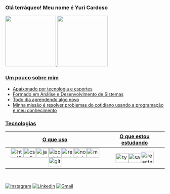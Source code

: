 ### Olá terráqueo! Meu nome é Yuri Cardoso
<div>
<a href="https://github.com/lllYuriCardoso">
<img height="160em" src="https://github-readme-stats.vercel.app/api?username=lllYuriCardoso&show_icons=true&theme=dark&include_all_commits=true&count_private=true"/>
<img height="160em" src="https://github-readme-stats.vercel.app/api/top-langs/?username=lllYuriCardoso&layout=compact&langs_count=8&theme=dark"/>
</div>

 
<!--!
[lllYuriCardoso](https://github-readme-stats.vercel.app/api?username=lllYuriCardoso&show_icons=true&theme=dark)
[![lllYuriCardoso](https://github-readme-stats.vercel.app/api/top-langs/?username=lllYuriCardoso&layout=compact&theme=dark)](https://github.com/lllYuriCardoso/github-readme-stats)
<img height="99%" width="450" src="https://github-readme-stats.vercel.app/api/top-langs/?username=lllYuriCardoso&layout=compact&langs_count=7&theme=dark"/>
-->


### Um pouco sobre mim
- Apaixonado por tecnologia e esportes
- Formado em Análise e Desenvolvimento de Sistemas
- Todo dia aprendendo algo novo
- Minha missão é resolver problemas do cotidiano usando a programação e meu conhecimento
 

 ### Tecnologias
 O que uso | O que estou estudando
 :-----------------: | :-------------------:
<img aling="center" alt="html5" height="30" width="40" src="https://cdn.jsdelivr.net/gh/devicons/devicon/icons/html5/html5-plain.svg"><img aling="center" alt="css3" height="30" width="40" src="https://cdn.jsdelivr.net/gh/devicons/devicon/icons/css3/css3-plain.svg"><img aling="center" alt="javascript" height="30" width="40" src="https://cdn.jsdelivr.net/gh/devicons/devicon/icons/javascript/javascript-original.svg"><img aling="center" alt="bootstrap" height="30" width="40" src="https://cdn.jsdelivr.net/gh/devicons/devicon/icons/bootstrap/bootstrap-plain.svg"><img aling="center" alt="react" height="30" width="40" src="https://cdn.jsdelivr.net/gh/devicons/devicon/icons/react/react-original.svg"><img aling="center" alt="node.js" height="30" width="40" src="https://cdn.jsdelivr.net/gh/devicons/devicon/icons/nodejs/nodejs-plain.svg"><img aling="center" alt="mongodb" height="30" width="40" src="https://cdn.jsdelivr.net/gh/devicons/devicon/icons/mongodb/mongodb-original.svg"><img aling="center" alt="git" height="30" width="40" src="https://cdn.jsdelivr.net/gh/devicons/devicon/icons/git/git-plain.svg"> | <img aling="center" alt="typescript" height="30" width="40" src="https://cdn.jsdelivr.net/gh/devicons/devicon/icons/typescript/typescript-plain.svg"><img aling="center" alt="saas" height="30" width="40" src="https://cdn.jsdelivr.net/gh/devicons/devicon/icons/sass/sass-original.svg"><img aling="center" alt="reactnative" height="35" width="40" src="https://img.icons8.com/nolan/256/react-native.png">

 
<!--
#### Tecnologias que eu uso
<div style="display: inline_block; float:"><br/>
    <img aling="center" alt="html5" height="30" width="40" src="https://cdn.jsdelivr.net/gh/devicons/devicon/icons/html5/html5-plain.svg">
    <img aling="center" alt="css3" height="30" width="40" src="https://cdn.jsdelivr.net/gh/devicons/devicon/icons/css3/css3-plain.svg">
    <img aling="center" alt="javascript" height="30" width="40" src="https://cdn.jsdelivr.net/gh/devicons/devicon/icons/javascript/javascript-original.svg">
    <img aling="center" alt="react" height="30" width="40" src="https://cdn.jsdelivr.net/gh/devicons/devicon/icons/react/react-original.svg">
    <img aling="center" alt="bootstrap" height="30" width="40" src="https://cdn.jsdelivr.net/gh/devicons/devicon/icons/bootstrap/bootstrap-plain.svg">
    <img aling="center" alt="node.js" height="30" width="40" src="https://cdn.jsdelivr.net/gh/devicons/devicon/icons/nodejs/nodejs-plain.svg">
    <img aling="center" alt="mongodb" height="30" width="40" src="https://cdn.jsdelivr.net/gh/devicons/devicon/icons/mongodb/mongodb-original.svg">
    <img aling="center" alt="git" height="30" width="40" src="https://cdn.jsdelivr.net/gh/devicons/devicon/icons/git/git-plain.svg">
</div>
 -->
 
 <!--
#### O que estou estudando
<div  style="display: inline_block">
     <img aling="center" alt="typescript" height="30" width="40" src="https://cdn.jsdelivr.net/gh/devicons/devicon/icons/typescript/typescript-plain.svg">
     <img aling="center" alt="saas" height="30" width="40" src="https://cdn.jsdelivr.net/gh/devicons/devicon/icons/sass/sass-original.svg">
     <img aling="center" alt="reactnative" height="35" width="40" src="https://img.icons8.com/nolan/256/react-native.png">
</div>
-->
 
 </br>
 
 [![Instagram](https://img.shields.io/badge/Instagram-E4405F?style=for-the-badge&logo=instagram&logoColor=white)]()
 [![Linkedin](https://img.shields.io/badge/LinkedIn-0077B5?style=for-the-badge&logo=linkedin&logoColor=white)](https://www.linkedin.com/in/yagocardoso/)
 [![Gmail](https://img.shields.io/badge/Gmail-D14836?style=for-the-badge&logo=gmail&logoColor=white)](mailto:yuri.yago.cb@gmail.com)
